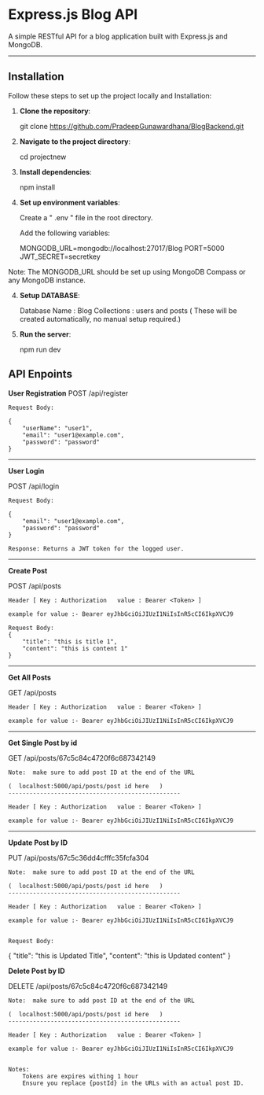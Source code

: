 # Express.js Blog API

A simple RESTful API for a blog application built with Express.js and MongoDB.

-----------------------------------------------------------

## Installation

Follow these steps to set up the project locally and Installation:

1. **Clone the repository**:

   git clone https://github.com/PradeepGunawardhana/BlogBackend.git



2. **Navigate to the project directory**:

    cd projectnew

3. **Install dependencies**:

    npm install

4. **Set up environment variables**:

    Create a " .env " file in the root directory.

    Add the following variables: 
    
    MONGODB_URL=mongodb://localhost:27017/Blog
    PORT=5000
    JWT_SECRET=secretkey


Note: The MONGODB_URL should be set up using MongoDB Compass or any MongoDB instance.

    
4. **Setup DATABASE**:    

    Database Name : Blog
    Collections : users and posts   ( These will be created automatically, no manual setup required.)

5. **Run the server**:     

    npm run dev




## API Enpoints

**User Registration**
POST /api/register

    Request Body:

    {
        "userName": "user1",
        "email": "user1@example.com",
        "password": "password"
    }


-----------------------------------------

**User Login**

POST /api/login

    Request Body:

    {
        "email": "user1@example.com",
        "password": "password"
    }

    Response: Returns a JWT token for the logged user.


--------------------------------------------

**Create Post**

POST /api/posts

    Header [ Key : Authorization   value : Bearer <Token> ]

    example for value :- Bearer eyJhbGciOiJIUzI1NiIsInR5cCI6IkpXVCJ9

    Request Body:
    {
        "title": "this is title 1",
        "content": "this is content 1"
    }



--------------------------------------------
**Get All Posts**

GET /api/posts

    Header [ Key : Authorization   value : Bearer <Token> ]

    example for value :- Bearer eyJhbGciOiJIUzI1NiIsInR5cCI6IkpXVCJ9


------------------------------------------------

**Get Single Post by id**

GET /api/posts/67c5c84c4720f6c687342149

    Note:  make sure to add post ID at the end of the URL

    (  localhost:5000/api/posts/post id here   )
    -------------------------------------------------

    Header [ Key : Authorization   value : Bearer <Token> ]

    example for value :- Bearer eyJhbGciOiJIUzI1NiIsInR5cCI6IkpXVCJ9


----------------------------------------------------------------------------

**Update Post by ID**

PUT /api/posts/67c5c36dd4cfffc35fcfa304

    Note:  make sure to add post ID at the end of the URL

    (  localhost:5000/api/posts/post id here   )
    -------------------------------------------------

    Header [ Key : Authorization   value : Bearer <Token> ]

    example for value :- Bearer eyJhbGciOiJIUzI1NiIsInR5cCI6IkpXVCJ9


    Request Body:

{
    "title": "this is Updated Title",
    "content": "this is Updated content"
}



**Delete Post by ID**

DELETE /api/posts/67c5c84c4720f6c687342149

    Note:  make sure to add post ID at the end of the URL

    (  localhost:5000/api/posts/post id here   )
    -------------------------------------------------

    Header [ Key : Authorization   value : Bearer <Token> ]

    example for value :- Bearer eyJhbGciOiJIUzI1NiIsInR5cCI6IkpXVCJ9


    Notes: 
        Tokens are expires withing 1 hour
        Ensure you replace {postId} in the URLs with an actual post ID.
